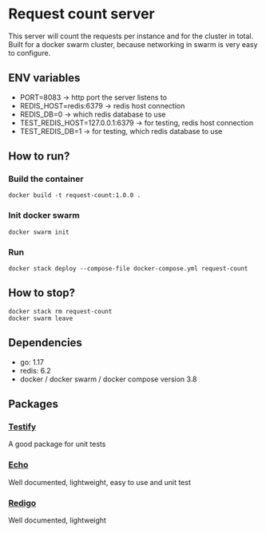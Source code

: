 # Request count server
This server will count the requests per instance and for the cluster in total. Built for a docker swarm cluster, because networking in swarm is very easy to configure.

## ENV variables
- PORT=8083 -> http port the server listens to
- REDIS_HOST=redis:6379 -> redis host connection
- REDIS_DB=0 -> which redis database to use
- TEST_REDIS_HOST=127.0.0.1:6379 -> for testing, redis host connection
- TEST_REDIS_DB=1 -> for testing, which redis database to use

## How to run?
### Build the container
```
docker build -t request-count:1.0.0 .
```
### Init docker swarm
````
docker swarm init
````
### Run
````
docker stack deploy --compose-file docker-compose.yml request-count
````

## How to stop?
````
docker stack rm request-count
docker swarm leave
````

## Dependencies
- go: 1.17
- redis: 6.2
- docker / docker swarm / docker compose version 3.8

## Packages
### [Testify](https://github.com/stretchr/testify)
A good package for unit tests

### [Echo](https://echo.labstack.com/guide/)
Well documented, lightweight, easy to use and unit test

### [Redigo](https://github.com/gomodule/redigo)
Well documented, lightweight
